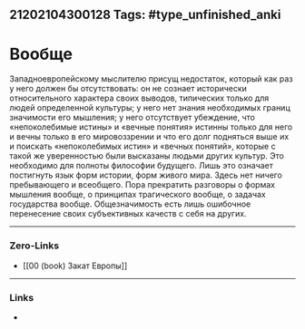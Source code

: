 21202104300128
Tags: #type_unfinished_anki
---
# Вообще

Западноевропейскому мыслителю присущ недостаток, который как раз у него должен бы отсутствовать: он не сознает исторически относительного характера своих выводов, типических только для людей определенной культуры; у него нет знания необходимых границ значимости его мышления; у него отсутствует убеждение, что «непоколебимые истины» и «вечные понятия» истинны только для него и вечны только в его мировоззрении и что его долг подняться выше их и поискать «непоколебимых истин» и «вечных понятий», которые с такой же уверенностью были высказаны людьми других культур. Это необходимо для полноты философии будущего. Лишь это означает постигнуть язык форм истории, форм живого мира. Здесь нет ничего пребывающего и всеобщего. Пора прекратить разговоры о формах мышления вообще, о принципах трагического вообще, о задачах государства вообще. Общезначимость есть лишь ошибочное перенесение своих субъективных качеств с себя на других.

---
### Zero-Links
- [[00 (book) Закат Европы]]
---
### Links
-